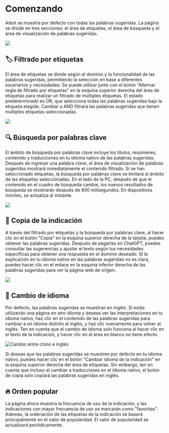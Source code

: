 # Comenzando

Aibot se muestra por defecto con todas las palabras sugeridas. La página se divide en tres secciones: el área de etiquetas, el área de búsqueda y el área de visualización de palabras sugeridas.

![](https://img.newzone.top/2023-06-05-20-44-19.png?imageMogr2/format/webp)

## 🏷︎ Filtrado por etiquetas

El área de etiquetas se divide según el dominio y la funcionalidad de las palabras sugeridas, permitiendo la selección en base a diferentes escenarios y necesidades. Se puede utilizar junto con el botón "Alternar regla de filtrado por etiquetas" en la esquina superior derecha del área de etiquetas para realizar un filtrado de múltiples etiquetas. El estado predeterminado es OR, que selecciona todas las palabras sugeridas bajo la etiqueta elegida. Cambiar a AND filtrará las palabras sugeridas que tienen múltiples etiquetas seleccionadas.

![](https://img.newzone.top/2023-06-05-20-50-19.png?imageMogr2/format/webp)

## 🔍 Búsqueda por palabras clave

El ámbito de búsqueda por palabras clave incluye los títulos, resúmenes, contenido y traducciones en tu idioma nativo de las palabras sugeridas. Después de ingresar una palabra clave, el área de visualización de palabras sugeridas mostrará inmediatamente el contenido filtrado. Si se han seleccionado etiquetas, la búsqueda por palabras clave se limitará al ámbito de las etiquetas seleccionadas. En el lado de la PC, después de que el contenido en el cuadro de búsqueda cambie, los nuevos resultados de búsqueda se mostrarán después de 800 milisegundos. En dispositivos móviles, se actualiza al instante.

![](https://img.newzone.top/2023-06-05-20-58-07.png?imageMogr2/format/webp)

## 🔬 Copia de la indicación

A través del filtrado por etiquetas y la búsqueda por palabras clave, al hacer clic en el botón "Copia" en la esquina superior derecha de la tarjeta, puedes obtener las palabras sugeridas. Después de pegarlas en ChatGPT, puedes consultar las sugerencias y ajustar el texto según tus necesidades específicas para obtener una respuesta en el dominio deseado. Si la explicación en tu idioma nativo en las palabras sugeridas no es clara, puedes hacer clic en el enlace en la esquina inferior derecha de las palabras sugeridas para ver la página web de origen.

![](https://img.newzone.top/2023-06-11-17-14-07.png?imageMogr2/format/webp)

## 💬 Cambio de idioma

Por defecto, las palabras sugeridas se muestran en inglés. Si estás utilizando una página en otro idioma y deseas ver las interpretaciones en tu idioma nativo, haz clic en el contenido de las palabras sugeridas para cambiar a un idioma distinto al inglés, y haz clic nuevamente para volver al inglés. Ten en cuenta que el cambio de idioma solo funciona al hacer clic en el texto de la indicación, y hacer clic en el área en blanco no tiene efecto.

![Cambio entre chino e inglés](http://img.newzone.top/chatgptshortcut_encn.gif)

Si deseas que las palabras sugeridas se muestren por defecto en tu idioma nativo, puedes hacer clic en el botón "Cambiar idioma de la indicación" en la esquina superior derecha del área de etiquetas. Sin embargo, ten en cuenta que incluso al cambiar a traducciones en el idioma nativo, el botón de copia solo copiará las palabras sugeridas en inglés.

## 🔥 Orden popular

La página ahora muestra la frecuencia de uso de la indicación, y las indicaciones con mayor frecuencia de uso se marcarán como "favoritas". Además, la ordenación de las etiquetas de la indicación se basará principalmente en el valor de popularidad. El valor de popularidad se actualizará periódicamente.
